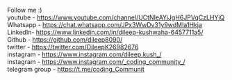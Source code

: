 Follow me :) <br>
youtube - https://www.youtube.com/channel/UCtNIeAYiJgH6JPVqCzLHYjQ <br>
Whatsapp -  https://chat.whatsapp.com/JPx3WwDv31y9wdMIa1Hkja <br>
LinkedIn- https://www.linkedin.com/in/dileep-kushwaha-6457711a5/ <br>
Github -  https://github.com/dileep8090/ <br>
twitter - https://twitter.com/DileepK26982676 <br> 
instagram - https://www.instagram.com/dileep.kush_/ <br>
instagram - https://www.instagram.com/_coding_community_/ <br>
telegram group - https://t.me/coding_Communit
 
